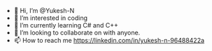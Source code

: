 - 👋 Hi, I’m @Yukesh-N
- 👀 I’m interested in coding
- 🌱 I’m currently learning C# and C++
- 💞️ I’m looking to collaborate on with anyone.
- 📫 How to reach me https://linkedin.com/in/yukesh-n-96488422a

<!---
Yukesh-N/Yukesh-N is a ✨ special ✨ repository because its `README.md` (this file) appears on your GitHub profile.
You can click the Preview link to take a look at your changes.
--->
